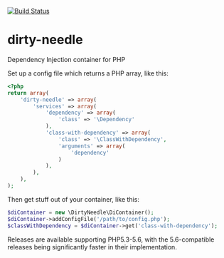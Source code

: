 [![Build Status](https://travis-ci.org/Sam-Burns/dirty-needle.svg?branch=master)](https://travis-ci.org/Sam-Burns/dirty-needle)

dirty-needle
============

Dependency Injection container for PHP

Set up a config file which returns a PHP array, like this:

```php
<?php
return array(
    'dirty-needle' => array(
        'services' => array(
            'dependency' => array(
                'class' => '\Dependency'
            ),
            'class-with-dependency' => array(
                'class' => '\ClassWithDependency',
                'arguments' => array(
                    'dependency'
                )
            ),
        ),
    ),
);
```

Then get stuff out of your container, like this:

```php
$diContainer = new \DirtyNeedle\DiContainer();
$diContainer->addConfigFile('/path/to/config.php');
$classWithDependency = $diContainer->get('class-with-dependency');
```

Releases are available supporting PHP5.3-5.6, with the 5.6-compatible releases being significantly faster in their implementation.
